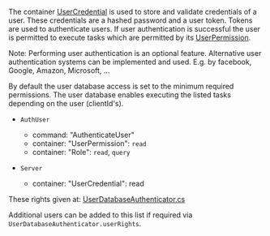 
The container [UserCredential](./) is used to store and validate credentials of a user.
These credentials are a hashed password and a user token.
Tokens are used to authenticate users.
If user authentication is successful the user is permitted to execute tasks which are permitted by its [UserPermission](../UserPermission).

Note:
Performing user authentication is an optional feature.
Alternative user authentication systems can be implemented and used. E.g. by facebook, Google, Amazon, Microsoft, ...

By default the user database access is set to the minimum required permissions.
The user database enables executing the listed tasks depending on the user (clientId's).

- `AuthUser`
    - command:   "AuthenticateUser"
    - container: "UserPermission": `read`
    - container: "Role":           `read`, `query`

- `Server`
    - container: "UserCredential": read

These rights given at: 
[UserDatabaseAuthenticator.cs](../../../../Json/Flow.Graph/UserAuth/UserDatabaseAuthenticator.cs)

Additional users can be added to this list if required via `UserDatabaseAuthenticator.userRights`.
